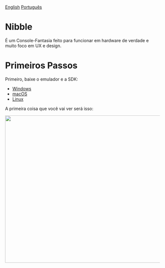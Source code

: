[English](README.md) [Português](README.pt-BR.md)

# Nibble

É um Console-Fantasia feito para funcionar em hardware de verdade e muito
foco em UX e design.

# Primeiros Passos

Primeiro, baixe o emulador e a SDK:

- [Windows](...)
- [macOS](...)
- [Linux](...)

A primeira coisa que você vai ver será isso:

<p align="center">
        <img style="image-rendering: pixelated;" src ="https://github.com/pongboy/nibble/raw/master/assets/screencaps/shell-demo.gif" width="640" height="480"/>
</p>
